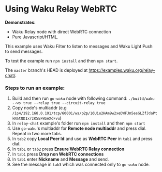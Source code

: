 # Using Waku Relay WebRTC

**Demonstrates**:

- Waku Relay node with direct WebRTC connection 
- Pure Javascript/HTML.

This example uses Waku Filter to listen to messages and Waku Light Push to send messages.

To test the example run `npm install` and then `npm start`.

The `master` branch's HEAD is deployed at https://examples.waku.org/relay-chat/.

### Steps to run an example: 
1. Build and then run `go-waku` node with following command: `./build/waku --ws true --relay true --circuit-relay true`
2. Copy node's multiaddr (e.g `/ip4/192.168.0.101/tcp/60001/ws/p2p/16Uiu2HAm9w2xeDWFJm5eeGLZfJdaPtkNatQD1xrzK5EFWSeXdFvu`)
3. In `relay-chat` example's folder run `npm install` and then `npm start`
4. Use `go-waku`'s multiaddr for **Remote node multiaddr** and press dial. Repeat in two more tabs.
5. In `tab2` copy **Local Peer Id** and use as **WebRTC Peer** in `tab1` and press dial.
6. In `tab1` or `tab2` press **Ensure WebRTC Relay connection**
7. In `tab1` press **Drop non WebRTC connections**
8. In `tab1` enter **Nickname** and **Message** and send. 
9. See the message in `tab3` which was connected only to `go-waku` node.
